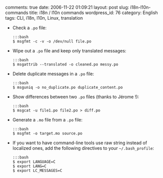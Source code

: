 comments: true
date: 2006-11-22 01:09:21
layout: post
slug: i18n-l10n-commands
title: i18n / l10n commands
wordpress_id: 76
category: English
tags: CLI, i18n, l10n, Linux, translation

  * Check a `.po` file:

        :::bash
        $ msgfmt -c -v -o /dev/null file.po

  * Wipe out a `.po` file and keep only translated messages:

        :::bash
        $ msgattrib --translated -o cleaned.po messy.po

  * Delete duplicate messages in a `.po` file:

        :::bash
        $ msguniq -o no_duplicate.po duplicate_content.po

  * Show differences between two `.po` files (thanks to Jérome !):

        :::bash
        $ msgcat -u file1.po file2.po > diff.po

  * Generate a `.mo` file from a `.po` file:

        :::bash
        $ msgfmt -o target.mo source.po

  * If you want to have command-line tools use raw string instead of localized ones, add the following directives to your `~/.bash_profile`:

        :::bash
        $ export LANGUAGE=C
        $ export LANG=C
        $ export LC_MESSAGES=C


